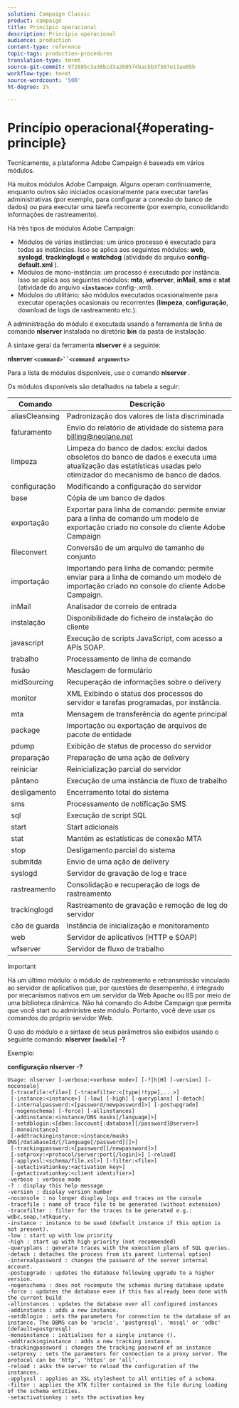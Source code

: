 ```yaml
---
solution: Campaign Classic
product: campaign
title: Princípio operacional
description: Princípio operacional
audience: production
content-type: reference
topic-tags: production-procedures
translation-type: tm+mt
source-git-commit: 972885c3a38bcd3a260574bacbb3f507e11ae05b
workflow-type: tm+mt
source-wordcount: '500'
ht-degree: 1%

---
```



# Princípio operacional{#operating-principle}

Tecnicamente, a plataforma Adobe Campaign é baseada em vários módulos.

Há muitos módulos Adobe Campaign. Alguns operam continuamente, enquanto outros são iniciados ocasionalmente para executar tarefas administrativas (por exemplo, para configurar a conexão do banco de dados) ou para executar uma tarefa recorrente (por exemplo, consolidando informações de rastreamento).

Há três tipos de módulos Adobe Campaign:

* Módulos de várias instâncias: um único processo é executado para todas as instâncias. Isso se aplica aos seguintes módulos: **web**, **syslogd**, **trackinglogd** e **watchdog** (atividade do arquivo **config-default.xml** ).
* Módulos de mono-instância: um processo é executado por instância. Isso se aplica aos seguintes módulos: **mta**, **wfserver**, **inMail**, **sms** e **stat** (atividade do arquivo **`<instance>`** config-.xml).
* Módulos do utilitário: são módulos executados ocasionalmente para executar operações ocasionais ou recorrentes (**limpeza**, **configuração**, download de logs de rastreamento etc.).

A administração do módulo é executada usando a ferramenta de linha de comando **nlserver** instalada no diretório **bin** da pasta de instalação.

A sintaxe geral da ferramenta **nlserver** é a seguinte:

**nlserver `<command>``<command arguments>`**

Para a lista de módulos disponíveis, use o comando **nlserver** .

Os módulos disponíveis são detalhados na tabela a seguir:

| Comando | Descrição |
|---|---|
| aliasCleansing | Padronização dos valores de lista discriminada |
| faturamento | Envio do relatório de atividade do sistema para billing@neolane.net |
| limpeza | Limpeza do banco de dados: exclui dados obsoletos do banco de dados e executa uma atualização das estatísticas usadas pelo otimizador do mecanismo de banco de dados. |
| configuração | Modificando a configuração do servidor |
| base | Cópia de um banco de dados |
| exportação | Exportar para linha de comando: permite enviar para a linha de comando um modelo de exportação criado no console do cliente Adobe Campaign |
| fileconvert | Conversão de um arquivo de tamanho de conjunto |
| importação | Importando para linha de comando: permite enviar para a linha de comando um modelo de importação criado no console do cliente Adobe Campaign. |
| inMail | Analisador de correio de entrada |
| instalação | Disponibilidade do ficheiro de instalação do cliente |
| javascript | Execução de scripts JavaScript, com acesso a APIs SOAP. |
| trabalho | Processamento de linha de comando |
| fusão | Mesclagem de formulário |
| midSourcing | Recuperação de informações sobre o delivery |
| monitor | XML Exibindo o status dos processos do servidor e tarefas programadas, por instância. |
| mta | Mensagem de transferência do agente principal |
| package | Importação ou exportação de arquivos de pacote de entidade |
| pdump | Exibição de status de processo do servidor |
| preparação | Preparação de uma ação de delivery |
| reiniciar | Reinicialização parcial do servidor |
| pântano | Execução de uma instância de fluxo de trabalho |
| desligamento | Encerramento total do sistema |
| sms | Processamento de notificação SMS |
| sql | Execução de script SQL |
| start | Start adicionais |
| stat | Mantém as estatísticas de conexão MTA |
| stop | Desligamento parcial do sistema |
| submitda | Envio de uma ação de delivery |
| syslogd | Servidor de gravação de log e trace |
| rastreamento | Consolidação e recuperação de logs de rastreamento |
| trackinglogd | Rastreamento de gravação e remoção de log do servidor |
| cão de guarda | Instância de inicialização e monitoramento |
| web | Servidor de aplicativos (HTTP e SOAP) |
| wfserver | Servidor de fluxo de trabalho |

>[!IMPORTANT]
>
>Há um último módulo: o módulo de rastreamento e retransmissão vinculado ao servidor de aplicativos que, por questões de desempenho, é integrado por mecanismos nativos em um servidor da Web Apache ou IIS por meio de uma biblioteca dinâmica. Não há comando do Adobe Campaign que permita que você start ou administre este módulo. Portanto, você deve usar os comandos do próprio servidor Web.

O uso do módulo e a sintaxe de seus parâmetros são exibidos usando o seguinte comando: **nlserver `[module]` -?**

Exemplo:

**configuração nlserver -?**

```
Usage: nlserver [-verbose:<verbose mode>] [-?|h|H] [-version] [-noconsole]
 [-tracefile:<file>] [-tracefilter:<[type|!type],...>]
 [-instance:<instance>] [-low] [-high] [-queryplans] [-detach]
 [-internalpassword:<[password/newpassword]>] [-postupgrade]
 [-nogenschema] [-force] [-allinstances]
 [-addinstance:<instance/DNS masks[/language]>]
 [-setdblogin:<[dbms:]account[:database][/password]@server>]
 [-monoinstance]
 [-addtrackinginstance:<instance/masks DNS[/databaseId/[/language[/password]]]>]
 [-trackingpassword:<[password][/newpassword]>]
 [-setproxy:<protocol/server:port[/login]>] [-reload]
 [-applyxsl:<schema/file.xsl>] [-filter:<file>]
 [-setactivationkey:<activation key>]
 [-getactivationkey:<client identifier>]
-verbose : verbose mode
-? : display this help message
-version : display version number
-noconsole : no longer display logs and traces on the console
-tracefile : name of trace file to be generated (without extension)
-tracefilter : filter for the traces to be generated e.g.: wdbc,soap,!xtkquery.
-instance : instance to be used (default instance if this option is not present).
-low : start up with low priority
-high : start up with high priority (not recommended)
-queryplans : generate traces with the execution plans of SQL queries.
-detach : detaches the process from its parent (internal option)
-internalpassword : changes the password of the server internal account.
-postupgrade : updates the database following upgrade to a higher version. 
-nogenschema : does not recompute the schemas during database update
-force : updates the database even if this has already been done with the current build 
-allinstances : updates the database over all configured instances
-addinstance : adds a new instance.
-setdblogin : sets the parameters for connection to the database of an instance. The DBMS can be 'oracle', 'postgresql', 'mssql' or 'odbc' (default=postgresql)
-monoinstance : initialises for a single instance ().
-addtrackinginstance : adds a new tracking instance.
-trackingpassword : changes the tracking password of an instance
-setproxy : sets the parameters for connection to a proxy server. The protocol can be 'http', 'https' or 'all'.
-reload : asks the server to reload the configuration of the instances. 
-applyxsl : applies an XSL stylesheet to all entities of a schema. 
-filter : applies the XTK filter contained in the file during loading of the schema entities.
-setactivationkey : sets the activation key
```

